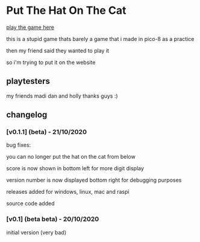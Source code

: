 # Put The Hat On The Cat
[play the game here](https://tenguliam.github.io/)

this is a stupid game thats barely a game that i made in pico-8 as a practice

then my friend said they wanted to play it

so i'm trying to put it on the website

## playtesters

my friends madi dan and holly thanks guys :)

## changelog

### [v0.1.1] (beta) - 21/10/2020
bug fixes:

you can no longer put the hat on the cat from below

score is now shown in bottom left for more digit display

version number is now displayed bottom right for debugging purposes

releases added for windows, linux, mac and raspi

source code added

### [v0.1] (beta beta) - 20/10/2020
initial version (very bad)
